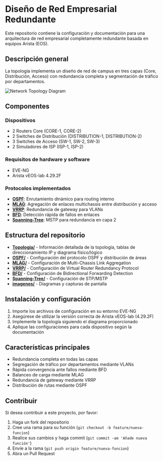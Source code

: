 # Diseño de Red Empresarial Redundante

Este repositorio contiene la configuración y documentación para una arquitectura de red empresarial completamente redundante basada en equipos Arista (EOS).

## Descripción general

La topología implementa un diseño de red de campus en tres capas (Core, Distribución, Acceso) con redundancia completa y segmentación de tráfico por departamentos.

![Network Topology Diagram](./imagenes/topologia.png)

## Componentes

### Dispositivos
- 2 Routers Core (CORE-1, CORE-2)
- 2 Switches de Distribución (DISTRIBUTION-1, DISTRIBUTION-2)
- 3 Switches de Acceso (SW-1, SW-2, SW-3)
- 2 Simuladores de ISP (ISP-1, ISP-2)

### Requisitos de hardware y software
- EVE-NG
- Arista vEOS-lab 4.29.2F

### Protocolos implementados
- **[OSPF](./OSPF/readme.md)**: Enrutamiento dinámico para routing interno
- **[MLAG](./MLAG/readme.md)**: Agregación de enlaces multichassis entre distribución y acceso
- **[VRRP](./VRRP/readme.md)**: Redundancia de gateway para VLANs
- **[BFD](./BFD/Readme.md)**: Detección rápida de fallos en enlaces
- **[Spanning-Tree](./Spanning-Tree/readme.md)**: MSTP para redundancia en capa 2

## Estructura del repositorio

- **[Topologia/](./Topologia/readme.md)** - Información detallada de la topología, tablas de direccionamiento IP y diagrama físico/lógico
- **[OSPF/](./OSPF/readme.md)** - Configuración del protocolo OSPF y distribución de áreas
- **[MLAG/](./MLAG/readme.md)** - Configuración de Multi-Chassis Link Aggregation
- **[VRRP/](./VRRP/readme.md)** - Configuración de Virtual Router Redundancy Protocol
- **[BFD/](./BFD/Readme.md)** - Configuración de Bidirectional Forwarding Detection
- **[Spanning-Tree/](./Spanning-Tree/readme.md)** - Configuración de STP/MSTP
- **[imagenes/](./imagenes/)** - Diagramas y capturas de pantalla

## Instalación y configuración

1. Importe los archivos de configuración en su entorno EVE-NG
2. Asegúrese de utilizar la versión correcta de Arista vEOS-lab (4.29.2F)
3. Implemente la topología siguiendo el diagrama proporcionado
4. Aplique las configuraciones para cada dispositivo según la documentación

## Características principales

- Redundancia completa en todas las capas
- Segregación de tráfico por departamentos mediante VLANs
- Rápida convergencia ante fallos mediante BFD
- Balanceo de carga mediante MLAG
- Redundancia de gateway mediante VRRP
- Distribución de rutas mediante OSPF

## Contribuir

Si desea contribuir a este proyecto, por favor:
1. Haga un fork del repositorio
2. Cree una rama para su función (`git checkout -b feature/nueva-funcion`)
3. Realice sus cambios y haga commit (`git commit -am 'Añade nueva función'`)
4. Envíe a la rama (`git push origin feature/nueva-funcion`)
5. Abra un Pull Request













